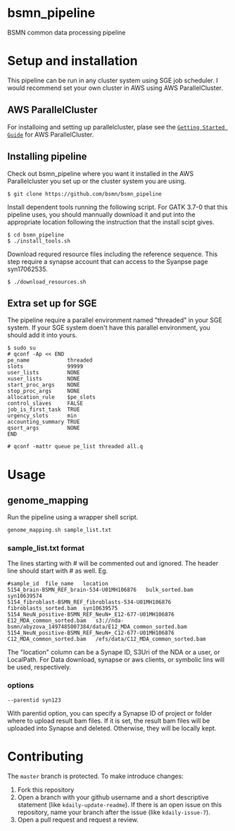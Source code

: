 # bsmn_pipeline
BSMN common data processing pipeline

# Setup and installation
This pipeline can be run in any cluster system using SGE job scheduler. I would recommend set your own cluster in AWS using AWS ParallelCluster.

## AWS ParallelCluster
For installoing and setting up parallelcluster, plase see the [`Getting Started Guide`](https://aws-parallelcluster.readthedocs.io/en/latest/getting_started.html) for AWS ParallelCluster.

## Installing pipeline
Check out bsmn_pipeline where you want it installed in the AWS Parallelcluster you set up or the cluster system you are using.
```
$ git clone https://github.com/bsmn/bsmn_pipeline
```

Install dependent tools running the following script. For GATK 3.7-0 that this pipeline uses, you should mannually download it and put into the appropriate location following the instruction that the install scipt gives.
```
$ cd bsmn_pipeline
$ ./install_tools.sh
```

Download requred resource files including the reference sequence. This step require a synapse account that can access to the Syanpse page syn17062535.
```
$ ./download_resources.sh
```

## Extra set up for SGE
The pipeline require a parallel environment named "threaded" in  your SGE system. If your SGE system doen't have this parallel environment, you should add it into yours.
```
$ sudo su
# qconf -Ap << END
pe_name            threaded
slots              99999
user_lists         NONE
xuser_lists        NONE
start_proc_args    NONE
stop_proc_args     NONE
allocation_rule    $pe_slots
control_slaves     FALSE
job_is_first_task  TRUE
urgency_slots      min
accounting_summary TRUE
qsort_args         NONE
END
```
```
# qconf -mattr queue pe_list threaded all.q
```

# Usage
## genome_mapping
Run the pipeline using a wrapper shell script.
```bash
genome_mapping.sh sample_list.txt
```

### sample_list.txt format
The lines starting with # will be commented out and ignored. The header line should start with # as well. Eg.
```
#sample_id	file_name	location
5154_brain-BSMN_REF_brain-534-U01MH106876	bulk_sorted.bam	syn10639574
5154_fibroblast-BSMN_REF_fibroblasts-534-U01MH106876	fibroblasts_sorted.bam	syn10639575
5154_NeuN_positive-BSMN_REF_NeuN+_E12-677-U01MH106876	E12_MDA_common_sorted.bam	s3://nda-bsmn/abyzova_1497485007384/data/E12_MDA_common_sorted.bam
5154_NeuN_positive-BSMN_REF_NeuN+_C12-677-U01MH106876	C12_MDA_common_sorted.bam	/efs/data/C12_MDA_common_sorted.bam
```
The "location" column can be a Synape ID, S3Uri of the NDA or a user, or LocalPath. For Data download, synapse or aws clients, or symbolic lins will be used, respectively.

### options
```
--parentid syn123
```
With parentid option, you can specify a Synapse ID of project or folder where to upload result bam files. If it is set, the result bam files will be uploaded into Synapse and deleted. Otherwise, they will be locally kept.

# Contributing

The `master` branch is protected. To make introduce changes:

1. Fork this repository
2. Open a branch with your github username and a short descriptive statement (like `kdaily-update-readme`). If there is an open issue on this repository, name your branch after the issue (like `kdaily-issue-7`).
3. Open a pull request and request a review.
